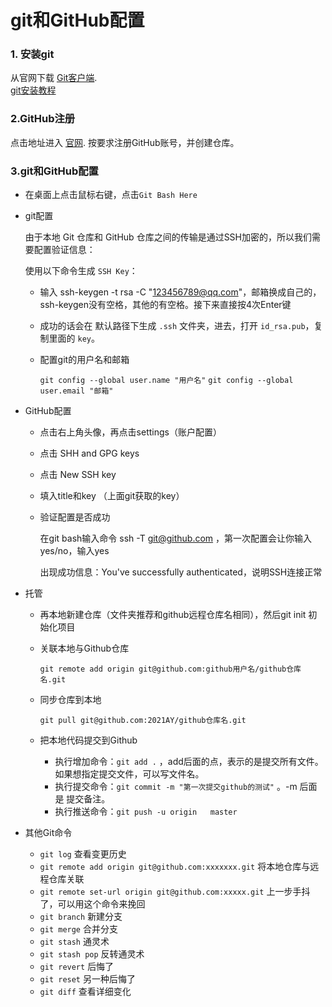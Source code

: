 # git和GitHub配置
### 1. 安装git
从官网下载 [Git客户端](https://github.com/git-for-windows/git/releases/download/v2.45.1.windows.1/Git-2.45.1-64-bit.exe).     
[git安装教程](https://blog.csdn.net/m0_46278037/article/details/118789168?spm=1001.2014.3001.5501)

### 2.GitHub注册

点击地址进入 [官网](https://blog.csdn.net/m0_46278037/article/details/118789168?spm=1001.2014.3001.5501).  按要求注册GitHub账号，并创建仓库。

### 3.git和GitHub配置

- 在桌面上点击鼠标右键，点击`Git Bash Here`

- git配置

  由于本地 Git 仓库和 GitHub 仓库之间的传输是通过SSH加密的，所以我们需要配置验证信息：

  使用以下命令生成 `SSH Key`：

  - 输入 ssh-keygen -t rsa -C "123456789@qq.com"，邮箱换成自己的，ssh-keygen没有空格，其他的有空格。接下来直接按4次Enter键

  - 成功的话会在 默认路径下生成 `.ssh` 文件夹，进去，打开 `id_rsa.pub`，复制里面的 `key`。

  - 配置git的用户名和邮箱

    ``git config --global user.name "用户名"``
    ``git config --global user.email "邮箱"``

- GitHub配置

  - 点击右上角头像，再点击settings（账户配置）

  - 点击 SHH and GPG keys

  - 点击 New SSH key

  - 填入title和key （上面git获取的key）

  - 验证配置是否成功

    在git bash输入命令 ssh -T git@github.com ，第一次配置会让你输入yes/no，输入yes 

    出现成功信息：You've successfully authenticated，说明SSH连接正常

- 托管

  - 再本地新建仓库（文件夹推荐和github远程仓库名相同），然后git init 初始化项目

  - 关联本地与Github仓库

    ``git remote add origin git@github.com:github用户名/github仓库名.git``

  - 同步仓库到本地

    ``git pull git@github.com:2021AY/github仓库名.git``

  - 把本地代码提交到Github

    - 执行增加命令：`git add .` ，add后面的点，表示的是提交所有文件。如果想指定提交文件，可以写文件名。
    - 执行提交命令：`git commit -m "第一次提交github的测试"` 。-m 后面是 提交备注。
    - 执行推送命令：`git push -u origin   master`

- 其他Git命令

  - `git log` 查看变更历史
  - `git remote add origin git@github.com:xxxxxxx.git` 将本地仓库与远程仓库关联
  - `git remote set-url origin git@github.com:xxxxx.git` 上一步手抖了，可以用这个命令来挽回
  - `git branch` 新建分支
  - `git merge` 合并分支
  - `git stash` 通灵术
  - `git stash pop` 反转通灵术
  - `git revert` 后悔了
  - `git reset` 另一种后悔了
  - `git diff` 查看详细变化
